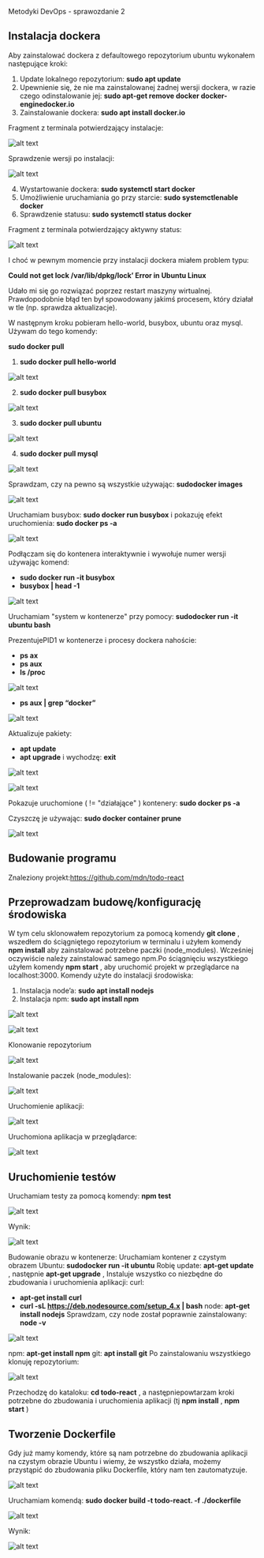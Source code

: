 Metodyki DevOps - sprawozdanie 2

## Instalacja dockera

Aby zainstalować dockera z defaultowego repozytorium ubuntu wykonałem następujące
kroki:

1. Update lokalnego repozytorium: **sudo apt update**
2. Upewnienie się, że nie ma zainstalowanej żadnej wersji dockera, w razie czego
   odinstalowanie jej: **sudo apt-get remove docker docker-enginedocker.io**
3. Zainstalowanie dockera: **sudo apt install docker.io**

Fragment z terminala potwierdzający instalacje:

![alt text](./Screenshots/1.png)

Sprawdzenie wersji po instalacji:

![alt text](./Screenshots/2.png)

4. Wystartowanie dockera: **sudo systemctl start docker**
5. Umożliwienie uruchamiania go przy starcie: **sudo systemctlenable docker**
6. Sprawdzenie statusu: **sudo systemctl status docker**

Fragment z terminala potwierdzający aktywny status:

![alt text](./Screenshots/3.png)

I choć w pewnym momencie przy instalacji dockera miałem problem typu:

**Could not get lock /var/lib/dpkg/lock’ Error in Ubuntu Linux**

Udało mi się go rozwiązać poprzez restart maszyny wirtualnej. Prawdopodobnie błąd ten był
spowodowany jakimś procesem, który działał w tle (np. sprawdza aktualizacje).

W następnym kroku pobieram hello-world, busybox, ubuntu oraz mysql.
Używam do tego komendy:

**sudo docker pull <nazwa>**

1. **sudo docker pull hello-world**

![alt text](./Screenshots/4.png)

2. **sudo docker pull busybox**

![alt text](./Screenshots/5.png)

3. **sudo docker pull ubuntu**

![alt text](./Screenshots/6.png)

4. **sudo docker pull mysql**

![alt text](./Screenshots/7.png)

Sprawdzam, czy na pewno są wszystkie używając: **sudodocker images**

![alt text](./Screenshots/8.png)

Uruchamiam busybox: **sudo docker run busybox**
i pokazuję efekt uruchomienia: **sudo docker ps -a**

![alt text](./Screenshots/9.png)

Podłączam się do kontenera interaktywnie i wywołuje numer wersji używając komend:

- **sudo docker run -it busybox**
- **busybox | head -1**

![alt text](./Screenshots/10.png)

Uruchamiam "system w kontenerze" przy pomocy: **sudodocker run -it ubuntu bash**

PrezentujePID1 w kontenerze i procesy dockera nahoście:

- **ps ax**
- **ps aux**
- **ls /proc**

![alt text](./Screenshots/11.png)

- **ps aux | grep “docker”**

![alt text](./Screenshots/12.png)

Aktualizuje pakiety:

- **apt update**
- **apt upgrade**
  i wychodzę: **exit**

![alt text](./Screenshots/13.png)

![alt text](./Screenshots/14.png)

Pokazuje uruchomione ( != "działające" ) kontenery: **sudo docker ps -a**

Czyszczę je używając: **sudo docker container prune**

![alt text](./Screenshots/15.png)

## Budowanie programu

Znaleziony projekt:https://github.com/mdn/todo-react

## Przeprowadzam budowę/konfigurację środowiska

W tym celu sklonowałem repozytorium za pomocą komendy **git clone** , wszedłem do
ściągniętego repozytorium w terminalu i użyłem komendy **npm install** aby
zainstalować potrzebne paczki (node_modules). Wcześniej oczywiście należy
zainstalować samego npm.Po ściągnięciu wszystkiego użyłem komendy **npm start** ,
aby uruchomić projekt w przeglądarce na localhost:3000.
Komendy użyte do instalacji środowiska:

1. Instalacja node’a: **sudo apt install nodejs**
2. Instalacja npm: **sudo apt install npm**

![alt text](./Screenshots/16.png)

![alt text](./Screenshots/17.png)

Klonowanie repozytorium

![alt text](./Screenshots/18.png)

Instalowanie paczek (node_modules):

![alt text](./Screenshots/19.png)

Uruchomienie aplikacji:

![alt text](./Screenshots/20.png)

Uruchomiona aplikacja w przeglądarce:

![alt text](./Screenshots/21.png)

## Uruchomienie testów

Uruchamiam testy za pomocą komendy: **npm test**

![alt text](./Screenshots/22.png)

Wynik:

![alt text](./Screenshots/23.png)

Budowanie obrazu w kontenerze:
Uruchamiam kontener z czystym obrazem Ubuntu: **sudodocker run -it ubuntu**
Robię update: **apt-get update** , następnie **apt-get upgrade** ,
Instaluje wszystko co niezbędne do zbudowania i uruchomienia aplikacji:
curl:

- **apt-get install curl**
- **curl -sL https://deb.nodesource.com/setup_4.x | bash**
  node: **apt-get install nodejs**
  Sprawdzam, czy node został poprawnie zainstalowany: **node -v**

![alt text](./Screenshots/24.png)

npm: **apt-get install npm**
git: **apt install git**
Po zainstalowaniu wszystkiego klonuję repozytorium:

![alt text](./Screenshots/25.png)

Przechodzę do kataloku: **cd todo-react** , a następniepowtarzam kroki potrzebne do
zbudowania i uruchomienia aplikacji (tj **npm install** , **npm start** )

## Tworzenie Dockerfile

Gdy już mamy komendy, które są nam potrzebne do zbudowania aplikacji na
czystym obrazie Ubuntu i wiemy, że wszystko działa, możemy przystąpić do
zbudowania pliku Dockerfile, który nam ten zautomatyzuje.

![alt text](./Screenshots/26.png)

Uruchamiam komendą: **sudo docker build -t todo-react. -f ./dockerfile**

![alt text](./Screenshots/27.png)

Wynik:

![alt text](./Screenshots/28.png)
